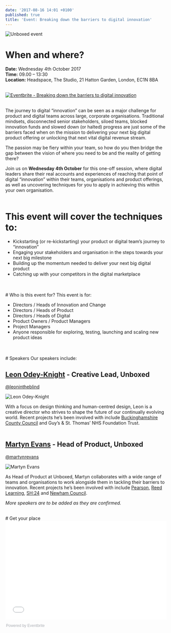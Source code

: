 ```yaml
---
date: '2017-08-16 14:01 +0100'
published: true
title: 'Event: Breaking down the barriers to digital innovation'
---
```

![Unboxed event](https://s3-eu-west-1.amazonaws.com/unboxed-web-image-uploader/4ebb27a0c3976632fbecd38609aed64b.png)

# When and where?
<b>Date:</b> Wednesday 4th October 2017<br/>
<b>Time:</b> 09.00 – 13:30<br/>
<b>Location:</b> Headspace, The Studio, 21 Hatton Garden, London, EC1N 8BA<br/>
<br/>

<a href="https://www.eventbrite.co.uk/e/breaking-down-the-barriers-to-digital-innovation-tickets-37059859036?ref=ebtn" target="_blank"><img src="https://www.eventbrite.co.uk/custombutton?eid=37059859036" alt="Eventbrite - Breaking down the barriers to digital innovation" /></a>

<br/>
The journey to digital “innovation” can be seen as a major challenge for product and digital teams across large, corporate organisations. Traditional mindsets, disconnected senior stakeholders, siloed teams, blocked innovation funds and slowed down (or halted) progress are just some of the barriers faced when on the mission to delivering your next big digital product offering or unlocking that next vital digital revenue stream.<br/>

The passion may be fiery within your team, so how do you then bridge the gap between the vision of where you need to be and the reality of getting there?<br/>

Join us on <b>Wednesday 4th October</b> for this one-off session, where digital leaders share their real accounts and experiences of reaching that point of digital “innovation” within their teams, organisations and product offerings, as well as uncovering techniques for you to apply in achieving this within your own organisation.<br/>
<br/>

# This event will cover the techniques to:
- Kickstarting (or re-kickstarting) your product or digital team’s journey to “innovation”
- Engaging your stakeholders and organisation in the steps towards your next big milestone
- Building up the momentum needed to deliver your next big digital product
- Catching up with your competitors in the digital marketplace
<br/>

<br/>
# Who is this event for?
This event is for:<br/>

- Directors / Heads of Innovation and Change
- Directors / Heads of Product
- Directors / Heads of Digital
- Product Owners / Product Managers
- Project Managers
- Anyone responsible for exploring, testing, launching and scaling new product ideas
<br/>

<br/>
# Speakers
Our speakers include:<br/>

## [Leon Odey-Knight](https://www.linkedin.com/in/leon-odey-knight-8029638/) - Creative Lead, Unboxed
[@leonintheblind](https://twitter.com/leonintheblind)<br/>

![Leon Odey-Knight](https://s3-eu-west-1.amazonaws.com/unboxed-web-image-uploader/8645cb854c74fb1940697f807db40e19.png)

With a focus on design thinking and human-centred design, Leon is a creative director who strives to shape the future of our continually evolving world. Recent projects he’s been involved with include [Buckinghamshire County Council](https://unboxed.co/product-stories/bucks-cc) and Guy’s & St. Thomas’ NHS Foundation Trust.<br/>
<br/>

## [Martyn Evans](https://www.linkedin.com/in/martynrevans/) - Head of Product, Unboxed
[@martynrevans](https://twitter.com/martynrevans)<br/>

![Martyn Evans](https://s3-eu-west-1.amazonaws.com/unboxed-web-image-uploader/976e892a8d2bfb46e0a3cda784f5473f.png)

As Head of Product at Unboxed, Martyn collaborates with a wide range of teams and organisations to work alongside them in tackling their barriers to innovation. Recent projects he’s been involved with include [Pearson](https://unboxed.co/product-stories/pearson), [Reed Learning](https://unboxed.co/product-stories/reed-learning), [SH:24](https://unboxed.co/product-stories/sh24/) and [Newham Council](https://unboxed.co/product-stories/newham-council/).<br/>

<i>More speakers are to be added as they are confirmed.</i>
<br/>

<br/>
# Get your place

<div style="width:100%; text-align:left;"><iframe src="//eventbrite.co.uk/tickets-external?eid=37059859036&ref=etckt" frameborder="0" height="308" width="100%" vspace="0" hspace="0" marginheight="5" marginwidth="5" scrolling="auto" allowtransparency="true"></iframe><div style="font-family:Helvetica, Arial; font-size:12px; padding:10px 0 5px; margin:2px; width:100%; text-align:left;" ><a class="powered-by-eb" style="color: #ADB0B6; text-decoration: none;" target="_blank" href="http://www.eventbrite.co.uk/">Powered by Eventbrite</a></div></div>
